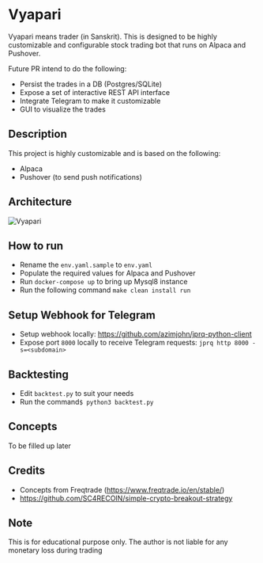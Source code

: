# Vyapari
Vyapari means trader (in Sanskrit). This is designed to be highly customizable and configurable stock trading bot that 
runs on Alpaca and Pushover. 

Future PR intend to do the following:
- Persist the trades in a DB (Postgres/SQLite)
- Expose a set of interactive REST API interface
- Integrate Telegram to make it customizable
- GUI to visualize the trades

## Description
This project is highly customizable and is based on the following:
- Alpaca
- Pushover (to send push notifications)

## Architecture
![Vyapari](https://user-images.githubusercontent.com/4952220/134234830-a3ecd063-53ec-4a61-8a9e-72267e6e1794.jpeg)

## How to run
- Rename the `env.yaml.sample` to `env.yaml`
- Populate the required values for Alpaca and Pushover
- Run `docker-compose up` to bring up Mysql8 instance
- Run the following command `make clean install run`
  
## Setup Webhook for Telegram
- Setup webhook locally: https://github.com/azimjohn/jprq-python-client
- Expose port `8000` locally to receive Telegram requests: `jprq http 8000 -s=<subdomain>`

## Backtesting
- Edit `backtest.py` to suit your needs
- Run the command`$ python3 backtest.py`

## Concepts
To be filled up later

## Credits
- Concepts from Freqtrade (https://www.freqtrade.io/en/stable/)
- https://github.com/SC4RECOIN/simple-crypto-breakout-strategy

## Note
This is for educational purpose only. The author is not liable for any monetary loss during trading
